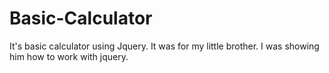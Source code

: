 # Basic-Calculator
It's basic calculator using Jquery. It was for my little brother. I was showing him how to work with jquery.
